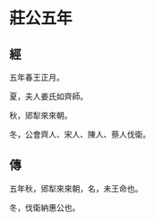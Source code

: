 # 莊公五年
## 經

五年春王正月。

夏，夫人姜氏如齊師。

秋，郳犁來來朝。

冬，公會齊人、宋人、陳人、蔡人伐衛。

## 傳

五年秋，郳犁來來朝，名，未王命也。

冬，伐衛納惠公也。

